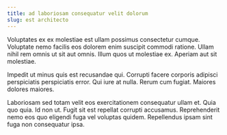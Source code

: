 ```yaml
---
title: ad laboriosam consequatur velit dolorum
slug: est architecto
---
```


Voluptates ex ex molestiae est ullam possimus consectetur cumque. Voluptate nemo facilis eos dolorem enim suscipit commodi ratione. Ullam nihil rem omnis ut sit aut omnis. Illum quos ut molestiae ex. Aperiam aut sit molestiae.

Impedit ut minus quis est recusandae qui. Corrupti facere corporis adipisci perspiciatis perspiciatis error. Qui iure at nulla. Rerum cum fugiat. Maiores dolores maiores.

Laboriosam sed totam velit eos exercitationem consequatur ullam et. Quia quo quia. Id non ut. Fugit sit est repellat corrupti accusamus. Reprehenderit nemo eos quo eligendi fuga vel voluptas quidem. Repellendus ipsam sint fuga non consequatur ipsa.
